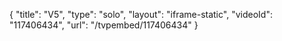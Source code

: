 {
    "title": "V5",
    "type": "solo",
    "layout": "iframe-static",
    "videoId": "117406434",
    "url": "\/tvpembed\/117406434"
}